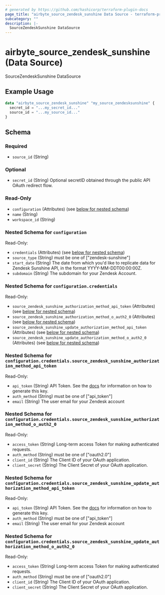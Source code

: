```yaml
---
# generated by https://github.com/hashicorp/terraform-plugin-docs
page_title: "airbyte_source_zendesk_sunshine Data Source - terraform-provider-airbyte"
subcategory: ""
description: |-
  SourceZendeskSunshine DataSource
---
```


# airbyte_source_zendesk_sunshine (Data Source)

SourceZendeskSunshine DataSource

## Example Usage

```terraform
data "airbyte_source_zendesk_sunshine" "my_source_zendesksunshine" {
  secret_id = "...my_secret_id..."
  source_id = "...my_source_id..."
}
```

<!-- schema generated by tfplugindocs -->
## Schema

### Required

- `source_id` (String)

### Optional

- `secret_id` (String) Optional secretID obtained through the public API OAuth redirect flow.

### Read-Only

- `configuration` (Attributes) (see [below for nested schema](#nestedatt--configuration))
- `name` (String)
- `workspace_id` (String)

<a id="nestedatt--configuration"></a>
### Nested Schema for `configuration`

Read-Only:

- `credentials` (Attributes) (see [below for nested schema](#nestedatt--configuration--credentials))
- `source_type` (String) must be one of ["zendesk-sunshine"]
- `start_date` (String) The date from which you'd like to replicate data for Zendesk Sunshine API, in the format YYYY-MM-DDT00:00:00Z.
- `subdomain` (String) The subdomain for your Zendesk Account.

<a id="nestedatt--configuration--credentials"></a>
### Nested Schema for `configuration.credentials`

Read-Only:

- `source_zendesk_sunshine_authorization_method_api_token` (Attributes) (see [below for nested schema](#nestedatt--configuration--credentials--source_zendesk_sunshine_authorization_method_api_token))
- `source_zendesk_sunshine_authorization_method_o_auth2_0` (Attributes) (see [below for nested schema](#nestedatt--configuration--credentials--source_zendesk_sunshine_authorization_method_o_auth2_0))
- `source_zendesk_sunshine_update_authorization_method_api_token` (Attributes) (see [below for nested schema](#nestedatt--configuration--credentials--source_zendesk_sunshine_update_authorization_method_api_token))
- `source_zendesk_sunshine_update_authorization_method_o_auth2_0` (Attributes) (see [below for nested schema](#nestedatt--configuration--credentials--source_zendesk_sunshine_update_authorization_method_o_auth2_0))

<a id="nestedatt--configuration--credentials--source_zendesk_sunshine_authorization_method_api_token"></a>
### Nested Schema for `configuration.credentials.source_zendesk_sunshine_authorization_method_api_token`

Read-Only:

- `api_token` (String) API Token. See the <a href="https://docs.airbyte.io/integrations/sources/zendesk_sunshine">docs</a> for information on how to generate this key.
- `auth_method` (String) must be one of ["api_token"]
- `email` (String) The user email for your Zendesk account


<a id="nestedatt--configuration--credentials--source_zendesk_sunshine_authorization_method_o_auth2_0"></a>
### Nested Schema for `configuration.credentials.source_zendesk_sunshine_authorization_method_o_auth2_0`

Read-Only:

- `access_token` (String) Long-term access Token for making authenticated requests.
- `auth_method` (String) must be one of ["oauth2.0"]
- `client_id` (String) The Client ID of your OAuth application.
- `client_secret` (String) The Client Secret of your OAuth application.


<a id="nestedatt--configuration--credentials--source_zendesk_sunshine_update_authorization_method_api_token"></a>
### Nested Schema for `configuration.credentials.source_zendesk_sunshine_update_authorization_method_api_token`

Read-Only:

- `api_token` (String) API Token. See the <a href="https://docs.airbyte.io/integrations/sources/zendesk_sunshine">docs</a> for information on how to generate this key.
- `auth_method` (String) must be one of ["api_token"]
- `email` (String) The user email for your Zendesk account


<a id="nestedatt--configuration--credentials--source_zendesk_sunshine_update_authorization_method_o_auth2_0"></a>
### Nested Schema for `configuration.credentials.source_zendesk_sunshine_update_authorization_method_o_auth2_0`

Read-Only:

- `access_token` (String) Long-term access Token for making authenticated requests.
- `auth_method` (String) must be one of ["oauth2.0"]
- `client_id` (String) The Client ID of your OAuth application.
- `client_secret` (String) The Client Secret of your OAuth application.


